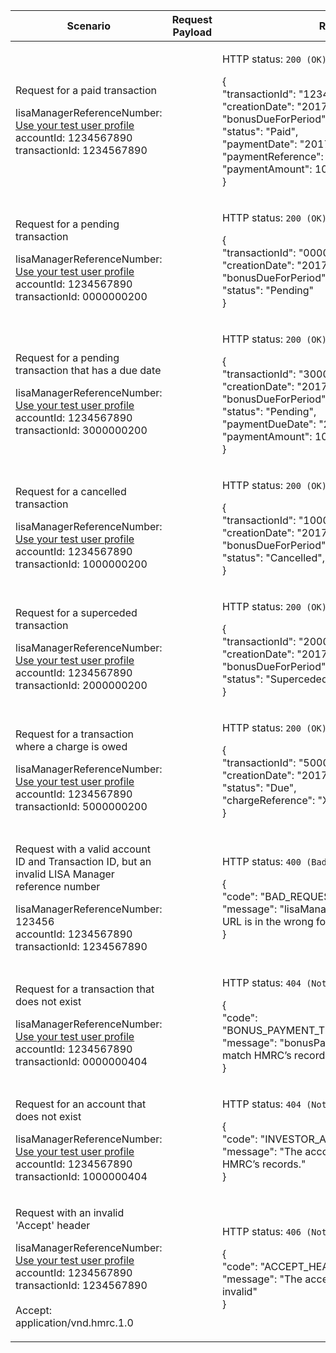 <table>
    <col width="25%">
    <col width="35%">
    <col width="40%">
    <thead>
        <tr>
            <th>Scenario</th>
            <th>Request Payload</th>
            <th>Response</th>
        </tr>
    </thead>
    <tbody>
        <tr>
            <td><p>Request for a paid transaction</p><p class ="code--block">lisaManagerReferenceNumber: <a href="https://test-developer.service.hmrc.gov.uk/api-documentation/docs/api/service/lisa-api/1.0#testing-the-api">Use your test user profile</a><br>accountId: 1234567890<br>transactionId: 1234567890</p></td>
            <td></td>
            <td><p>HTTP status: <code class="code--slim">200 (OK)</code></p>
                <p class ="code--block">{<br>
					     "transactionId": "1234567890",<br>
					     "creationDate": "2017-05-20",<br>
					     "bonusDueForPeriod": 1000,<br>
					     "status": "Paid",<br>
					     "paymentDate": "2017-05-20",<br>
					     "paymentReference": "002630000993",<br>
					     "paymentAmount": 1000<br>
						}
                </p>
            </td>
        </tr>
        <tr>
            <td><p>Request for a pending transaction</p><p class ="code--block">lisaManagerReferenceNumber: <a href="https://test-developer.service.hmrc.gov.uk/api-documentation/docs/api/service/lisa-api/1.0#testing-the-api">Use your test user profile</a><br>accountId: 1234567890<br>transactionId: 0000000200</p></td>
            <td></td>
            <td><p>HTTP status: <code class="code--slim">200 (OK)</code></p>
                <p class ="code--block">{<br>
						     "transactionId": "0000000200",<br>
						     "creationDate": "2017-05-20",<br>
						     "bonusDueForPeriod": 1000,<br>
						     "status": "Pending"<br>
						}
                </p>
            </td>
        </tr>
        <tr>
            <td><p>Request for a pending transaction that has a due date</p><p class ="code--block">lisaManagerReferenceNumber: <a href="https://test-developer.service.hmrc.gov.uk/api-documentation/docs/api/service/lisa-api/1.0#testing-the-api">Use your test user profile</a><br>accountId: 1234567890<br>transactionId: 3000000200</p></td>
            <td></td>
            <td><p>HTTP status: <code class="code--slim">200 (OK)</code></p>
                <p class ="code--block">{<br>
						    "transactionId": "3000000200",<br>
						    "creationDate": "2017-05-20",<br>
						    "bonusDueForPeriod": 1000,<br>
						    "status": "Pending",<br>
						    "paymentDueDate": "2017-06-20",<br>
						    "paymentAmount": 1000<br>
						}
                </p>
            </td>
        </tr>
        <tr>
            <td><p>Request for a cancelled transaction</p><p class ="code--block">lisaManagerReferenceNumber: <a href="https://test-developer.service.hmrc.gov.uk/api-documentation/docs/api/service/lisa-api/1.0#testing-the-api">Use your test user profile</a><br>accountId: 1234567890<br>transactionId: 1000000200</p></td>
            <td></td>
            <td><p>HTTP status: <code class="code--slim">200 (OK)</code></p>
                <p class ="code--block">{<br>
						    "transactionId": "1000000200",<br>
						    "creationDate": "2017-05-20",<br>
						    "bonusDueForPeriod": 1000,<br>
						    "status": "Cancelled",<br>						}
                </p>
            </td>
        </tr>
        <tr>
            <td><p>Request for a superceded transaction</p><p class ="code--block">lisaManagerReferenceNumber: <a href="https://test-developer.service.hmrc.gov.uk/api-documentation/docs/api/service/lisa-api/1.0#testing-the-api">Use your test user profile</a><br>accountId: 1234567890<br>transactionId: 2000000200</p></td>
            <td></td>
            <td><p>HTTP status: <code class="code--slim">200 (OK)</code></p>
                <p class ="code--block">{<br>
						    "transactionId": "2000000200",<br>
						    "creationDate": "2017-05-20",<br>
						    "bonusDueForPeriod": 1000,<br>
						    "status": "Superceded",<br>						}
                </p>
            </td>
        </tr>
        <tr>
            <td><p>Request for a transaction where a charge is owed</p><p class ="code--block">lisaManagerReferenceNumber: <a href="https://test-developer.service.hmrc.gov.uk/api-documentation/docs/api/service/lisa-api/1.0#testing-the-api">Use your test user profile</a><br>accountId: 1234567890<br>transactionId: 5000000200</p></td>
            <td></td>
            <td><p>HTTP status: <code class="code--slim">200 (OK)</code></p>
                <p class ="code--block">{<br>
					     "transactionId": "5000000200",<br>
					     "creationDate": "2017-05-20",<br>
					     "status": "Due",<br>
					     "chargeReference": "XM002610108957"<br>
						}
                </p>
            </td>
        </tr>
        <tr>
            <td><p>Request with a valid account ID and Transaction ID, but an invalid LISA Manager reference number</p><p class ="code--block">lisaManagerReferenceNumber: 123456<br>accountId: 1234567890<br>transactionId: 1234567890</p></td>
                        <td></td>
            <td><p>HTTP status: <code class="code--slim">400 (Bad Request)</code></p>
                <p class ="code--block"> {<br>
                    "code": "BAD_REQUEST",<br>
                    "message": "lisaManagerReferenceNumber in the URL is in the wrong format"<br>
                  }
                </p>
            </td>
        </tr>
        <tr>
            <td><p>Request for a transaction that does not exist</p><p class ="code--block">lisaManagerReferenceNumber: <a href="https://test-developer.service.hmrc.gov.uk/api-documentation/docs/api/service/lisa-api/1.0#testing-the-api">Use your test user profile</a><br>accountId: 1234567890<br>transactionId: 0000000404</p></td>
            <td></td>
            <td><p>HTTP status: <code class="code--slim">404 (Not found)</code></p>
                <p class ="code--block"> {<br>
                                            "code": "BONUS_PAYMENT_TRANSACTION_NOT_FOUND",<br>
                                            "message": "bonusPaymentTransactionId does not match HMRC’s records"<br>
                                          }
                </p>
            </td>
        </tr>
        <tr>
            <td><p>Request for an account that does not exist</p><p class ="code--block">lisaManagerReferenceNumber: <a href="https://test-developer.service.hmrc.gov.uk/api-documentation/docs/api/service/lisa-api/1.0#testing-the-api">Use your test user profile</a><br>accountId: 1234567890<br>transactionId: 1000000404</p></td>
            <td></td>
            <td><p>HTTP status: <code class="code--slim">404 (Not found)</code></p>
                <p class ="code--block"> {<br>
                                            "code": "INVESTOR_ACCOUNTID_NOT_FOUND",<br>
                                            "message": "The accountId does not match HMRC’s records."<br>
                                          }
                </p>
            </td>
        </tr>
        <tr>
            <td><p>Request with an invalid 'Accept' header</p><p class ="code--block">lisaManagerReferenceNumber: <a href="https://test-developer.service.hmrc.gov.uk/api-documentation/docs/api/service/lisa-api/1.0#testing-the-api">Use your test user profile</a><br>accountId: 1234567890<br>transactionId: 1234567890<br><br>Accept: application/vnd.hmrc.1.0</p></td>
            <td></td>
            <td><p>HTTP status: <code class="code--slim">406 (Not Acceptable)</code></p>
                <p class ="code--block"> {<br>
                                            "code": "ACCEPT_HEADER_INVALID",<br>
                                            "message": "The accept header is missing or invalid"<br>
                                          }
                </p>
            </td>
        </tr>    </tbody>
</table>
